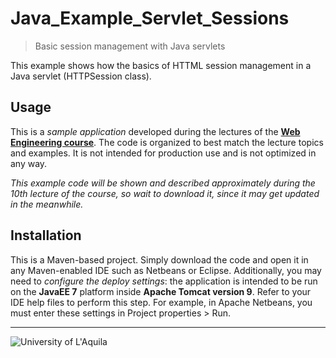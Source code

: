 #  Java_Example_Servlet_Sessions
>  Basic session management with Java servlets
 
This example shows how the basics of HTTML session management in a Java servlet (HTTPSession class).

## Usage

This is a *sample application* developed during the lectures of the  [**Web Engineering course**](https://webengineering-univaq.github.io). The code is organized to best match the lecture topics and examples. It is not intended for production use and is not optimized in any way. 

*This example code will be shown and described approximately during the 10th lecture of the course, so wait to download it, since it may get updated in the meanwhile.*

## Installation

This is a Maven-based project. Simply download the code and open it in any Maven-enabled IDE such as Netbeans or Eclipse. Additionally, you may need to *configure the deploy settings*: the application is intended to be run on the **JavaEE 7** platform inside **Apache Tomcat version 9**. Refer to your IDE help files to perform this step. For example, in Apache Netbeans, you must enter these settings in Project properties > Run.


---

![University of L'Aquila](https://www.disim.univaq.it/skins/aqua/img/logo2021-2.png)

 
